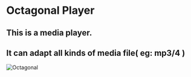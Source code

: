 # Octagonal Player

## This is a media player. 
## It can adapt all kinds of media file( eg: mp3/4 )

![Octagonal](https://github.com/flying-dogs/octo-disco/assets/44668112/df1fcfc0-7df9-4bc0-ae52-2bd696161d08)
